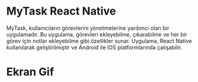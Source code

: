 # MyTask React Native

MyTask, kullanıcıların görevlerini yönetmelerine yardımcı olan bir uygulamadır. Bu uygulama, görevleri ekleyebilme, çıkarabilme ve her bir görev için notlar ekleyebilme gibi özellikler sunar. Uygulama, React Native kullanılarak geliştirilmiştir ve Android ile iOS platformlarında çalışabilir.

# Ekran Gif
